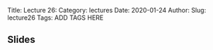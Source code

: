 Title: Lecture 26:
Category: lectures
Date: 2020-01-24
Author: 
Slug: lecture26
Tags: ADD TAGS HERE


## Slides
<!-- - [PDF | Lecture 1: Description]({attach}presentation/Lecture1_Data.pdf) -->